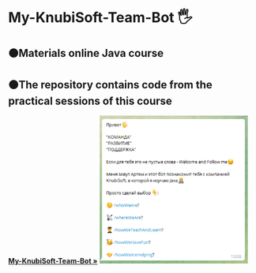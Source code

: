 <h1 align>My-KnubiSoft-Team-Bot 🖐</h1>
<h2>🟠Materials online Java course</h2>
<h2>🟠The repository contains code from the practical sessions of this course</h2>
<a href="https://t.me/MyKnubiSoftTeamBot"><strong>My-KnubiSoft-Team-Bot »</strong></a>
<img src="image/Screenshot_25.png" alt="Logo" width="300" height="300">

